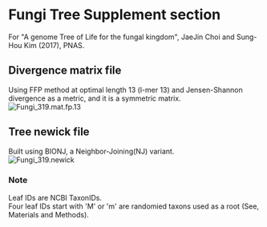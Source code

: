 # Fungi Tree Supplement section
For "A genome Tree of Life for the fungal kingdom", JaeJin Choi and Sung-Hou Kim (2017), PNAS.  

## Divergence matrix file  
Using FFP method at optimal length 13 (l-mer 13) and Jensen-Shannon divergence as a metric, and it is a symmetric matrix.  
![Fungi_319.mat.fp.13](Fungi_319.mat.fp.13)  

## Tree newick file  
Built using BIONJ, a Neighbor-Joining(NJ) variant.  
![Fungi_319.newick](Fungi_319.newick)  

### Note  
Leaf IDs are NCBI TaxonIDs.  
Four leaf IDs start with 'M' or 'm' are randomied taxons used as a root (See, Materials and Methods).  
